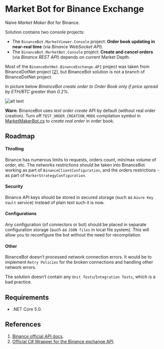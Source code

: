 # Market Bot for Binance Exchange

Naive _Market Maker Bot_ for Binance.

Solution contains two console projects:

- The `BinanceBot.MarketViewer.Console` project: __Order book updating in near-real time__ (via _Binance WebSocket API_). 
- The `BinanceBot.MarketBot.Console` project: __Create and cancel orders__ (via _Binance REST API_) depends on current Market Depth.

Most of the `BinanceDotNet.BinanceExchange.API` project was taken from BinanceDotNet project [[2](#references)], but BinanceBot solution is not a branch of BinanceDotNet project.

In picture below _BinanceBot create order to Order Book only if price spread by ETH/BTC greater than 0.2%_. 

![alt text][binance_bot_running]

__Warn:__ BinanceBot uses _test order create_  API by default (without real order creation). 
Turn off `TEST_ORDER_CREATION_MODE` compilation symbol in [MarketMakerBot.cs](source/BinanceBot.Market/MarketMakerBot.cs) 
to _create real order_ in order book.


## Roadmap

#### Throlling

Binance has numerous limits to requests, orders count, min/max volume of order, etc. The networks restrictions should be taken into BinanceBot working as part of `BinanceClientConfiguration`, 
and the orders restrictions - as part of `MarkerStrategyConfiguration`.

#### Security

Binance API keys should be stored in secured storage (such as `Azure Key Vault` service) instead of plain text such it is now.

#### Configurations

Any configuration (of connectors or bot) should be placed in separate configuration storage (such as `JSON files` in local file system).
This will allow you to reconfigure the bot without the need for recompilation.

#### Other

BinanceBot doesn’t processed network connection errors. 
It would be to implement `Retry Policies` for the broken connections and handling other network errors. 

The solution doesn’t contain any `Unit Tests`/`Integration Tests`, which is a bad practice. 

## Requirements

- .NET Core 5.0.


## References

1. [Binance official API docs](https://github.com/binance-exchange/binance-official-api-docs).
2. [Official C# Wrapper for the Binance exchange API](https://github.com/glitch100/BinanceDotNet).

[binance_bot_running]: https://static.0xcode.in/images/binance_bot_running.png "binance bot"
